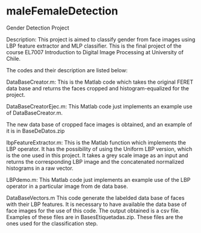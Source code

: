 # maleFemaleDetection
Gender Detection Project

Description: This project is aimed to classify gender from face images using LBP feature extractor and MLP classifier. This is the final project of the course EL7007 Introduction to Digital Image Processing at University of Chile.

The codes and their description are listed below:

DataBaseCreator.m:
This is the Matlab code which takes the original FERET data base and returns the faces cropped and histogram-equalized for the project.

DataBaseCreatorEjec.m:
This Matlab code just implements an example use of DataBaseCreator.m.

The new data base of cropped face images is obtained, and an example of it is in BaseDeDatos.zip

lbpFeatureExtractor.m:
This is the Matlab function which implements the LBP operator. It has the possibility of using the Uniform LBP version, which is the one used in this project. It takes a grey scale image as an input and returns the corresponding LBP image and the concatenated normalized histograms in a raw vector.

LBPdemo.m:
This Matlab code just implements an example use of the LBP operator in a particular image from de data base.

DataBaseVectors.m
This code generate the labelded data base of faces with their LBP features. It is necessary to have available the data base of face images for the use of this code. The output obtained is a csv file. Examples of these files are in BasesEtiquetadas.zip. These files are the ones used for the classification step.



